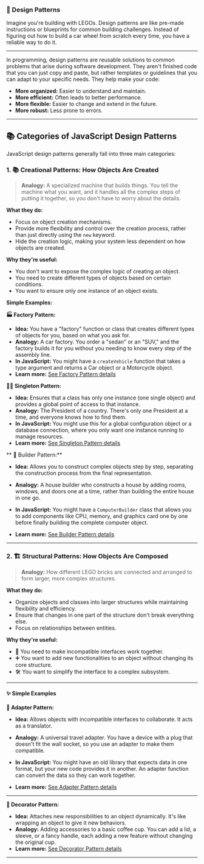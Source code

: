 ### 🧩 Design Patterns

Imagine you're building with LEGOs. Design patterns are like pre-made instructions or blueprints for common building challenges. Instead of figuring out how to build a car wheel from scratch every time, you have a reliable way to do it.

---

In programming, design patterns are reusable solutions to common problems that arise during software development. They aren't finished code that you can just copy and paste, but rather templates or guidelines that you can adapt to your specific needs. They help make your code:

- **More organized:** Easier to understand and maintain.
- **More efficient:** Often leads to better performance.
- **More flexible:** Easier to change and extend in the future.
- **More robust:** Less prone to errors.

---

## 📚 Categories of JavaScript Design Patterns

JavaScript design patterns generally fall into three main categories:

### 1. 📚 Creational Patterns: How Objects Are Created

> **Analogy:** A specialized machine that builds things. You tell the machine what you want, and it handles all the complex steps of putting it together, so you don't have to worry about the details.

**What they do:**
- Focus on object creation mechanisms.
- Provide more flexibility and control over the creation process, rather than just directly using the `new` keyword.
- Hide the creation logic, making your system less dependent on how objects are created.

**Why they're useful:**
- You don't want to expose the complex logic of creating an object.
- You need to create different types of objects based on certain conditions.
- You want to ensure only one instance of an object exists.

**Simple Examples:**

**🏭 Factory Pattern:**
- **Idea:** You have a "factory" function or class that creates different types of objects for you, based on what you ask for.
- **Analogy:** A car factory. You order a "sedan" or an "SUV," and the factory builds it for you without you needing to know every step of the assembly line.
- **In JavaScript:** You might have a `createVehicle` function that takes a type argument and returns a Car object or a Motorcycle object.
- **Learn more:** [See Factory Pattern details](./factory-pattern.md)

**🦸‍♂️ Singleton Pattern:**
- **Idea:** Ensures that a class has only one instance (one single object) and provides a global point of access to that instance.
- **Analogy:** The President of a country. There's only one President at a time, and everyone knows how to find them.
- **In JavaScript:** You might use this for a global configuration object or a database connection, where you only want one instance running to manage resources.
- **Learn more:** [See Singleton Pattern details](./singleton-pattern.md)

** 🔨 Builder Pattern:**
- **Idea:** Allows you to construct complex objects step by step, separating the construction process from the final representation.
- **Analogy:** A house builder who constructs a house by adding rooms, windows, and doors one at a time, rather than building the entire house in one go.
- **In JavaScript:** You might have a `ComputerBuilder` class that allows you to add components like CPU, memory, and graphics card one by one before finally building the complete computer object.

- **Learn more:** [See Builder Pattern details](./builder-pattern.md)

---

### 2. 🏗️ Structural Patterns: How Objects Are Composed

> **Analogy:** How different LEGO bricks are connected and arranged to form larger, more complex structures.

**What they do:**
- Organize objects and classes into larger structures while maintaining flexibility and efficiency.
- Ensure that changes in one part of the structure don't break everything else.
- Focus on relationships between entities.

**Why they're useful:**
- 🧩 You need to make incompatible interfaces work together.
- ➕ You want to add new functionalities to an object without changing its core structure.
- 🛠️ You want to simplify the interface to a complex subsystem.

---

#### ✨ Simple Examples

**🔌 Adapter Pattern:**
- **Idea:** Allows objects with incompatible interfaces to collaborate. It acts as a translator.
- **Analogy:** A universal travel adapter. You have a device with a plug that doesn't fit the wall socket, so you use an adapter to make them compatible.
- **In JavaScript:** You might have an old library that expects data in one format, but your new code provides it in another. An adapter function can convert the data so they can work together.

- **Learn more:** [See Adapter Pattern details](./adapter-pattern.md)

---

**🎁 Decorator Pattern:**
- **Idea:** Attaches new responsibilities to an object dynamically. It's like wrapping an object to give it new behaviors.
- **Analogy:** Adding accessories to a basic coffee cup. You can add a lid, a sleeve, or a fancy handle, each adding a new feature without changing the original cup.
- **Learn more:** [See Decorator Pattern details](./decorator-pattern.md)

---
